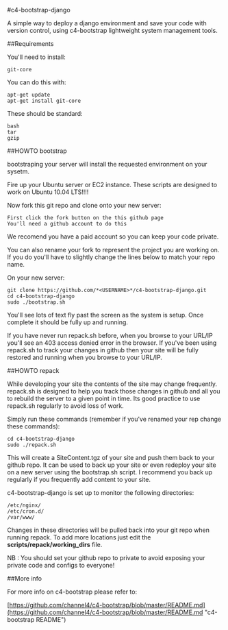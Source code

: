 #c4-bootstrap-django

A simple way to deploy a django environment and save your code with version control, using c4-bootstrap lightweight system management tools.

##Requirements

You'll need to install:

    git-core

You can do this with:

    apt-get update
    apt-get install git-core

These should be standard:

    bash
    tar
    gzip


##HOWTO bootstrap

bootstraping your server will install the requested environment on your sysetm.

Fire up your Ubuntu server or EC2 instance. These scripts are designed to work on Ubuntu 10.04 LTS!!!!

Now fork this git repo and clone onto your new server:

    First click the fork button on the this github page
    You'll need a github account to do this

We recomend you have a paid account so you can keep your code private.

You can also rename your fork to represent the project you are working on. If you do you'll have to slightly change the lines below to match your repo name.

On your new server:

    git clone https://github.com/*<USERNAME>*/c4-bootstrap-django.git
    cd c4-bootstrap-django
    sudo ./bootstrap.sh

You'll see lots of text fly past the screen as the system is setup. Once complete it should be fully up and running.

If you have never run repack.sh before, when you browse to your URL/IP you'll see an 403 access denied error in the browser. If you've been using repack.sh to track your changes in github then your site will be fully restored and running when you browse to your URL/IP.

##HOWTO repack

While developing your site the contents of the site may change frequently. repack.sh is designed to help you track those changes in github and all you to rebuild the server to a given point in time. Its good practice to use repack.sh regularly to avoid loss of work.

Simply run these commands (remember if you've renamed your rep change these commands):

    cd c4-bootstrap-django
    sudo ./repack.sh

This will create a SiteContent.tgz of your site and push them back to your github repo. It can be used to back up your site or even redeploy your site on a new server using the bootstrap.sh script. I recommend you back up regularly if you frequently add content to your site.

c4-bootstrap-django is set up to monitor the following directories:

    /etc/nginx/
    /etc/cron.d/
    /var/www/

Changes in these directories will be pulled back into your git repo when running repack. To add more locations just edit the __scripts/repack/working_dirs__ file.

NB : You should set your github repo to private to avoid exposing your private code and configs to everyone!

##More info

For more info on c4-bootstrap please refer to:

[https://github.com/channel4/c4-bootstrap/blob/master/README.md](https://github.com/channel4/c4-bootstrap/blob/master/README.md "c4-bootstrap README")

